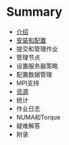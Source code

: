 # Summary

* [介绍](README.md)
* [安装和配置](chapter1.md)
* 提交和管理作业
* 管理节点
* 设置服务器策略
* 配置数据管理
* MPI支持
* [资源](zi-yuan.md)
* 统计
* 作业日志
* NUMA和Torque
* 疑难解答
* 附录


